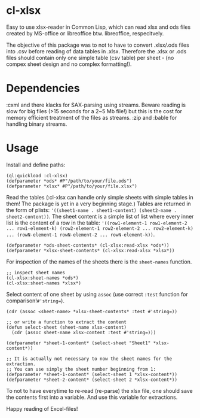 cl-xlsx
=======

Easy to use xlsx-reader in Common Lisp, which can read xlsx and ods files created by MS-office or libreoffice btw. libreoffice, respecitvely.

The objective of this package was to not to have to convert .xlsx/.ods files into .csv before reading of data tables in .xlsx.
Therefore the .xlsx or .ods files should contain only one simple table (csv table) per sheet - (no compex sheet design and no
complex formatting!).


# Dependencies

:cxml and there klacks for SAX-parsing using streams. Beware reading is slow for big files (>15 seconds for a 2~5 Mb file!) but this is the cost for memory efficient treatment of the files as streams.
:zip and :bable for handling binary streams.

# Usage

Install and define paths:
```
(ql:quickload :cl-xlsx)
(defparameter *ods* #P"/path/to/your/file.ods")
(defparameter *xlsx* #P"/path/to/your/file.xlsx")
```

Read the tables (:cl-xlsx can handle only simple sheets with simple tables in them! The package is yet in a very beginning stage.)
Tables are returned in the form of plists: `'((sheet1-name . sheet1-content) (sheet2-name . sheet2-content))`.
The sheet content is a simple list of list where every inner list is the content of a row in the table: `'((row1-element-1 row1-element-2 ... row1-element-k) (row2-element-1 row2-element-2 ... row2-element-k) ... (rowN-element-1 rowN-element-2 ... rowN-element-k))`.
```
(defparameter *ods-sheet-contents* (cl-xlsx:read-xlsx *ods*))
(defparameter *xlsx-sheet-contents* (cl-xlsx:read-xlsx *xlsx*))
```

For inspection of the names of the sheets there is the `sheet-names` function.

```
;; inspect sheet names
(cl-xlsx:sheet-names *ods*)
(cl-xlsx:sheet-names *xlsx*)
```


Select content of one sheet by using `assoc` (use correct `:test` function for comparison!`#'string=`).
```
(cdr (assoc <sheet-name> *xlsx-sheet-contents* :test #'string=))

;; or write a function to extract the content
(defun select-sheet (sheet-name xlsx-content)
  (cdr (assoc sheet-name xlsx-content :test #'string=)))

(defparameter *sheet-1-content* (select-sheet "Sheet1" *xlsx-content*))

;; It is actually not necessary to now the sheet names for the extraction.
;; You can use simply the sheet number beginning from 1:
(defparameter *sheet-1-content* (select-sheet 1 *xlsx-content*))
(defparameter *sheet-2-content* (select-sheet 2 *xlsx-content*))
```

To not to have everytime to re-read (re-parse) the xlsx file, one should save the contents first
into a variable. And use this variable for extractions.

Happy reading of Excel-files!

